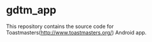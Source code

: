 gdtm_app
========

This repository contains the source code for Toastmasters(http://www.toastmasters.org/) Android app.

